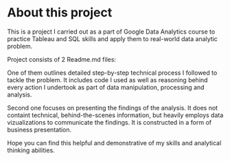 # About this project 

This is a project I carried out as a part of Google Data Analytics course to practice Tableau and SQL skills and apply them to real-world data analytic problem. 

Project consists of 2 Readme.md files: 

One of them outlines detailed step-by-step technical process I followed to tackle the problem. It includes code I used as well as reasoning behind every action I undertook as part of data manipulation, processing and analysis. 

Second one focuses on presenting the findings of the analysis. It does not containt technical, behind-the-scenes information, but heavily employs data vizualizations to communicate the findings. It is constructed in a form of business presentation. 

Hope you can find this helpful and demonstrative of my skills and analytical thinking abilities. 
